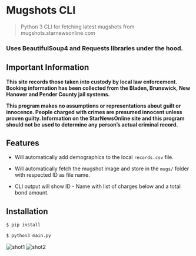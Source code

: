 # Mugshots CLI

> Python 3 CLI for fetching latest mugshots from mugshots.starnewsonline.com

### Uses **BeautifulSoup4** and **Requests** libraries under the hood.

## Important Information
**This site records those taken into custody by local law enforcement. Booking information has been collected from the Bladen, Brunswick, New Hanover and Pender County jail systems.**


**This program makes no assumptions or representations about guilt or innocence. People charged with crimes are presumed innocent unless proven guilty. Information on the StarNewsOnline site and this program should not be used to determine any person’s actual criminal record.**

## Features
* Will automatically add demographics to the local `records.csv` file.

* Will automatically fetch the mugshot image and store in the `mugs/` folder with respected ID as file name.

* CLI output will show ID - Name with list of charges below and a total bond amount.

## Installation
```bash
$ pip install

$ python3 main.py
```
<img src="https://i.ibb.co/RHkzRBJ/shot1.png" alt="shot1" border="0">
<img src="https://i.ibb.co/c8p2WsT/shot2.png" alt="shot2" border="0">
